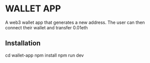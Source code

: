 # WALLET APP

A web3 wallet app that generates a new address. The user can then connect their wallet and transfer 0.01eth

## Installation

cd wallet-app
npm install
npm run dev
